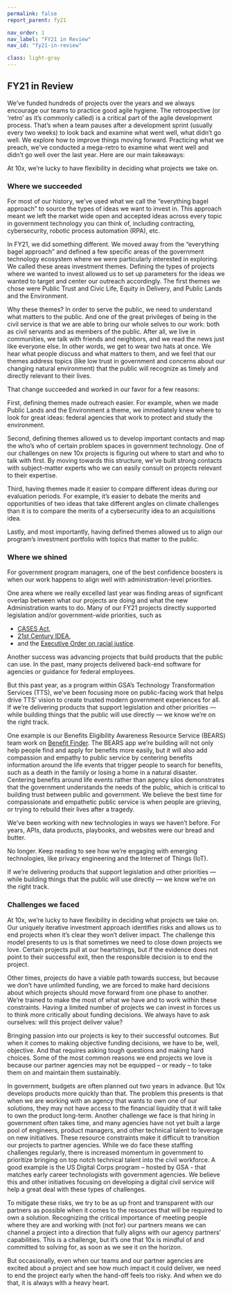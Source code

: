 ```yaml
---
permalink: false
report_parent: fy21

nav_order: 1
nav_label: "FY21 in Review"
nav_id: "fy21-in-review"

class: light-gray
---
```

## FY21 in Review 

<div class="grid-row">
  <div class="mobile:grid-col-12 desktop:grid-col-6">
    <p>We’ve funded hundreds of projects over the years and we always encourage our teams to practice good agile hygiene. The retrospective (or ‘retro’ as it’s commonly called)  is a critical part of the agile development process. That’s when a team pauses after a development sprint (usually every two weeks) to look back and examine what went well, what didn’t go well. We explore how to improve things moving forward. Practicing what we preach, we've conducted a mega-retro to examine what went well and didn’t go well over the last year. Here are our main takeaways:</p>
  </div>
  <div class="mobile:grid-col-12 desktop:grid-col-6 calloutHalf">
    <p>At 10x, we’re lucky to have flexibility in deciding what projects we take on.</p>
  </div>
</div>


### Where we succeeded

For most of our history, we’ve used what we call the “everything bagel approach” to source the types of ideas we want to invest in. This approach meant we left the market wide open and accepted ideas across every topic in government technology you can think of, including contracting, cybersecurity, robotic process automation (RPA), etc.

In FY21, we did something different. We moved away from the “everything bagel approach” and  defined a few specific areas of the government technology ecosystem where we were particularly interested in exploring. We called these areas investment themes. Defining the types of projects where we wanted to invest allowed us to set up parameters for the ideas we wanted to target and center our outreach accordingly. The first themes we chose were <span class="text-italic">Public Trust and Civic Life, Equity in Delivery</span>, and <span class="text-italic">Public Lands and the Environment</span>. 

Why these themes? In order to serve the public, we need to understand what matters to the public. And one of the great privileges of being in the civil service is that we are able to bring our whole selves to our work: both as civil servants and as members of the public. After all, we live in communities, we talk with friends and neighbors, and we read the news just like everyone else. In other words, we get to wear two hats at once. We hear what people discuss and what matters to them, and we feel that our themes address topics (like low trust in government and concerns about our changing natural environment) that the public will recognize as timely and directly relevant to their lives.

That change succeeded and worked in our favor for a few reasons:

First, defining themes made outreach easier. For example, when we made <span class="text-italic">Public Lands and the Environment</span> a theme, we immediately knew where to look for great ideas: federal agencies that work to protect and study the environment.

Second, defining themes allowed us to develop important contacts and map the who’s who of certain problem spaces in government technology. One of our challenges on new 10x projects is figuring out where to start and who to talk with first. By moving towards this structure, we’ve built strong contacts with subject-matter experts who we can easily consult on projects relevant to their expertise.

Third, having themes made it easier to compare different ideas during our evaluation periods. For example, it’s easier to debate the merits and opportunities of two ideas that take different angles on climate challenges than it is to compare the merits of a cybersecurity idea to an acquisitions idea.  

Lastly, and most importantly, having defined themes allowed us to align our program’s investment portfolio with topics that matter to the public.

### Where we shined

For government program managers, one of the best confidence boosters is when our work happens to align well with administration-level priorities.

One area where we really excelled last year was finding areas of significant overlap between what our projects are doing and what the new Administration wants to do. Many of our FY21 projects directly supported legislation and/or government-wide priorities, such as

- [CASES Act](https://www.congress.gov/bill/116th-congress/house-bill/1079),
- [21st Century IDEA](https://www.congress.gov/bill/115th-congress/house-bill/5759/text),
- and the [Executive Order on racial justice](https://bidenwhitehouse.archives.gov/briefing-room/presidential-actions/2021/01/20/executive-order-advancing-racial-equity-and-support-for-underserved-communities-through-the-federal-government/).

Another success was advancing projects that build products that the public can use. In the past, many projects delivered back-end software for agencies or guidance for federal employees.

But this past year, as a program within GSA’s Technology Transformation Services (TTS), we’ve been focusing more on public-facing work that helps drive TTS’ vision to create trusted modern government experiences for all. If we’re delivering products that support legislation and other priorities — while building things that the public will use directly — we know we’re on the right track.

One example is our Benefits Eligibility Awareness Resource Service (BEARS) team work on <a class="usa-link usa-link--external" rel="noopener noreferrer" href="https://www.usa.gov/benefit-finder">Benefit Finder</a>. The BEARS app we’re building will not only help people find and apply for benefits more easily, but it will also add compassion and empathy to public service by centering benefits information around the life events that trigger people to search for benefits, such as a death in the family or losing a home in a natural disaster. Centering benefits around life events rather than agency silos demonstrates that the government understands the needs of the public, which is critical to building trust between public and government. We believe the best time for compassionate and empathetic public service is when people are grieving, or trying to rebuild their lives after a tragedy.

We’ve been working with new technologies in ways we haven’t before. For years, APIs, data products, playbooks, and websites were our bread and butter.

No longer. Keep reading to see how we’re engaging with emerging technologies, like privacy engineering and the Internet of Things (IoT).

<div class="grid-row">
  <div class="grid-col-12 calloutFull">
    <p>If we’re delivering products that support legislation and other priorities — while building things that the public will use directly — we know we’re on the right track.</p>
  </div>
</div>

### Challenges we faced

At 10x, we’re lucky to have flexibility in deciding what projects we take on. Our uniquely iterative investment approach identifies risks and allows us to end projects when it’s clear they won’t deliver impact. The challenge this model presents to us is that sometimes we need to close down projects we love. Certain projects pull at our heartstrings, but if the evidence does not point to their successful exit, then the responsible decision is to end the project. 

Other times, projects do have a viable path towards success, but because we don’t have unlimited funding, we are forced to make hard decisions about which projects should move forward from one phase to another. We’re trained to make the most of what we have and to work within these constraints. Having a limited number of projects we can invest in forces us to think more critically about funding decisions. We always have to ask ourselves: will this project deliver value?

Bringing passion into our projects is key to their successful outcomes. But when it comes to making objective funding decisions, we have to be, well, objective. And that requires asking tough questions and making hard choices. Some of the most common reasons we end projects we love is because our partner agencies may not be equipped – or ready – to take them on and maintain them sustainably.

In government, budgets are often planned out two years in advance. But 10x develops products more quickly than that. The problem this presents is that when we are working with an agency that wants to own one of our solutions, they may not have access to the financial liquidity that it will take to own the product long-term. Another challenge we face is that hiring in government often takes time, and many agencies have not yet built a large pool of engineers, product managers, and other technical talent to leverage on new initiatives. These resource constraints make it difficult to transition our projects to partner agencies. While we do face these staffing challenges regularly, there is increased momentum in government to prioritize bringing on top notch technical talent into the civil workforce. A good example is the US Digital Corps program – hosted by GSA - that matches early career technologists with government agencies. We believe this and other initiatives focusing on developing  a digital civil service will help a great deal with these types of challenges. 

To mitigate these risks, we try to be as up front and transparent with our partners as possible when it comes to the resources that will be required to own a solution. Recognizing the critical importance of meeting people where they are and working with (not for) our partners means we can channel a project into a direction that fully aligns with our agency partners’ capabilities. This is a challenge, but it’s one that 10x is mindful of and committed to solving  for, as soon as we see it on the horizon.

But occasionally, even when our teams and our partner agencies are excited about a project and see how much impact it could deliver, we need to end the project early when the hand-off feels too risky. And when we do that, it is always with a heavy heart. 
